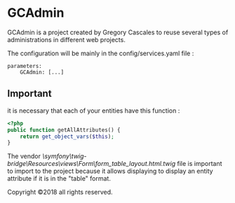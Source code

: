 # GCAdmin

GCAdmin is a project created by Gregory Cascales to reuse several types of administrations in different web projects.

The configuration will be mainly in the config/services.yaml file :
```
parameters:
    GCAdmin: [...]
```

## Important

it is necessary that each of your entities have this function :
```php
<?php
public function getAllAttributes() {
    return get_object_vars($this);
}
```

The vendor *\symfony\twig-bridge\Resources\views\Form\form_table_layout.html.twig* file is important to import to the project because it allows displaying to display an entity attribute if it is in the "table" format.

Copyright ©2018 all rights reserved.
